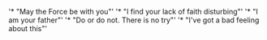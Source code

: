 '* "May the Force be with you"'
'* "I find your lack of faith disturbing"'
'* "I am your father"'
'* "Do or do not. There is no try"'
'* "I've got a bad feeling about this"'
